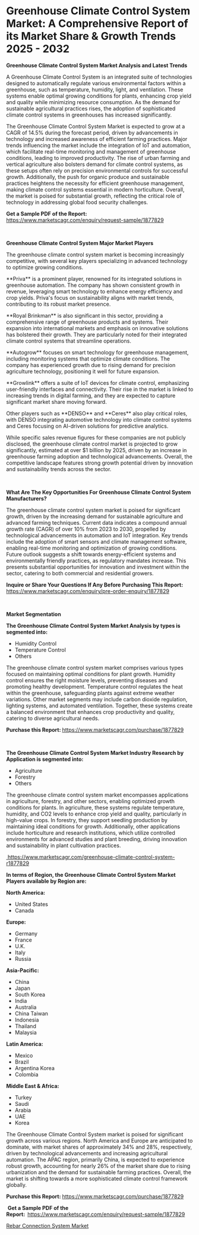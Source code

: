 <p><h1>Greenhouse Climate Control System Market: A Comprehensive Report of its Market Share & Growth Trends 2025 - 2032</h1></p><p><strong>Greenhouse Climate Control System Market Analysis and Latest Trends</strong></p>
<p><p>A Greenhouse Climate Control System is an integrated suite of technologies designed to automatically regulate various environmental factors within a greenhouse, such as temperature, humidity, light, and ventilation. These systems enable optimal growing conditions for plants, enhancing crop yield and quality while minimizing resource consumption. As the demand for sustainable agricultural practices rises, the adoption of sophisticated climate control systems in greenhouses has increased significantly.</p><p>The Greenhouse Climate Control System Market is expected to grow at a CAGR of 14.5% during the forecast period, driven by advancements in technology and increased awareness of efficient farming practices. Major trends influencing the market include the integration of IoT and automation, which facilitate real-time monitoring and management of greenhouse conditions, leading to improved productivity. The rise of urban farming and vertical agriculture also bolsters demand for climate control systems, as these setups often rely on precision environmental controls for successful growth. Additionally, the push for organic produce and sustainable practices heightens the necessity for efficient greenhouse management, making climate control systems essential in modern horticulture. Overall, the market is poised for substantial growth, reflecting the critical role of technology in addressing global food security challenges.</p></p>
<p><strong>Get a Sample PDF of the Report:&nbsp;</strong> <a href="https://www.marketscagr.com/enquiry/request-sample/1877829?utm_campaign=2041&utm_medium=2&utm_source=Github&utm_content=ia&utm_term=23022025&utm_id=greenhouse-climate-control-system">https://www.marketscagr.com/enquiry/request-sample/1877829</a></p>
<p>&nbsp;</p>
<p><strong>Greenhouse Climate Control System Major Market Players</strong></p>
<p><p>The greenhouse climate control system market is becoming increasingly competitive, with several key players specializing in advanced technology to optimize growing conditions. </p><p>**Priva** is a prominent player, renowned for its integrated solutions in greenhouse automation. The company has shown consistent growth in revenue, leveraging smart technology to enhance energy efficiency and crop yields. Priva's focus on sustainability aligns with market trends, contributing to its robust market presence.</p><p>**Royal Brinkman** is also significant in this sector, providing a comprehensive range of greenhouse products and systems. Their expansion into international markets and emphasis on innovative solutions has bolstered their growth. They are particularly noted for their integrated climate control systems that streamline operations.</p><p>**Autogrow** focuses on smart technology for greenhouse management, including monitoring systems that optimize climate conditions. The company has experienced growth due to rising demand for precision agriculture technology, positioning it well for future expansion.</p><p>**Growlink** offers a suite of IoT devices for climate control, emphasizing user-friendly interfaces and connectivity. Their rise in the market is linked to increasing trends in digital farming, and they are expected to capture significant market share moving forward.</p><p>Other players such as **DENSO** and **Ceres** also play critical roles, with DENSO integrating automotive technology into climate control systems and Ceres focusing on AI-driven solutions for predictive analytics.</p><p>While specific sales revenue figures for these companies are not publicly disclosed, the greenhouse climate control market is projected to grow significantly, estimated at over $1 billion by 2025, driven by an increase in greenhouse farming adoption and technological advancements. Overall, the competitive landscape features strong growth potential driven by innovation and sustainability trends across the sector.</p></p>
<p>&nbsp;</p>
<p><strong>What Are The Key Opportunities For Greenhouse Climate Control System Manufacturers?</strong></p>
<p><p>The greenhouse climate control system market is poised for significant growth, driven by the increasing demand for sustainable agriculture and advanced farming techniques. Current data indicates a compound annual growth rate (CAGR) of over 10% from 2023 to 2030, propelled by technological advancements in automation and IoT integration. Key trends include the adoption of smart sensors and climate management software, enabling real-time monitoring and optimization of growing conditions. Future outlook suggests a shift towards energy-efficient systems and environmentally friendly practices, as regulatory mandates increase. This presents substantial opportunities for innovation and investment within the sector, catering to both commercial and residential growers.</p></p>
<p><strong>Inquire or Share Your Questions If Any Before Purchasing This Report:</strong> <a href="https://www.marketscagr.com/enquiry/pre-order-enquiry/1877829?utm_campaign=2041&utm_medium=2&utm_source=Github&utm_content=ia&utm_term=23022025&utm_id=greenhouse-climate-control-system">https://www.marketscagr.com/enquiry/pre-order-enquiry/1877829</a></p>
<p>&nbsp;</p>
<p><strong>Market Segmentation</strong></p>
<p><strong>The Greenhouse Climate Control System Market Analysis by types is segmented into:</strong></p>
<p><ul><li>Humidity Control</li><li>Temperature Control</li><li>Others</li></ul></p>
<p><p>The greenhouse climate control system market comprises various types focused on maintaining optimal conditions for plant growth. Humidity control ensures the right moisture levels, preventing diseases and promoting healthy development. Temperature control regulates the heat within the greenhouse, safeguarding plants against extreme weather variations. Other market segments may include carbon dioxide regulation, lighting systems, and automated ventilation. Together, these systems create a balanced environment that enhances crop productivity and quality, catering to diverse agricultural needs.</p></p>
<p><strong>Purchase this Report:&nbsp;</strong><a href="https://www.marketscagr.com/purchase/1877829?utm_campaign=2041&utm_medium=2&utm_source=Github&utm_content=ia&utm_term=23022025&utm_id=greenhouse-climate-control-system">https://www.marketscagr.com/purchase/1877829</a></p>
<p>&nbsp;</p>
<p><strong>The Greenhouse Climate Control System Market Industry Research by Application is segmented into:</strong></p>
<p><ul><li>Agriculture</li><li>Forestry</li><li>Others</li></ul></p>
<p><p>The greenhouse climate control system market encompasses applications in agriculture, forestry, and other sectors, enabling optimized growth conditions for plants. In agriculture, these systems regulate temperature, humidity, and CO2 levels to enhance crop yield and quality, particularly in high-value crops. In forestry, they support seedling production by maintaining ideal conditions for growth. Additionally, other applications include horticulture and research institutions, which utilize controlled environments for advanced studies and plant breeding, driving innovation and sustainability in plant cultivation practices.</p></p>
<p><a href="https://www.marketscagr.com/greenhouse-climate-control-system-r1877829?utm_campaign=2041&utm_medium=2&utm_source=Github&utm_content=ia&utm_term=23022025&utm_id=greenhouse-climate-control-system">&nbsp;https://www.marketscagr.com/greenhouse-climate-control-system-r1877829</a></p>
<p><strong>In terms of Region, the Greenhouse Climate Control System Market Players available by Region are:</strong></p>
<p>
    <p> <strong> North America: </strong>
        <ul>
            <li>United States</li>
            <li>Canada</li>
        </ul>
        </p> 
    <p> <strong> Europe: </strong>
        <ul>
            <li>Germany</li>
            <li>France</li>
            <li>U.K.</li>
            <li>Italy</li>
            <li>Russia</li>
        </ul>
        </p> 
    <p> <strong> Asia-Pacific: </strong>
        <ul>
            <li>China</li>
            <li>Japan</li>
            <li>South Korea</li>
            <li>India</li>
            <li>Australia</li>
            <li>China Taiwan</li>
            <li>Indonesia</li>
            <li>Thailand</li>
            <li>Malaysia</li>
        </ul>
        </p> 
    <p> <strong> Latin America: </strong>
        <ul>
            <li>Mexico</li>
            <li>Brazil</li>
            <li>Argentina Korea</li>
            <li>Colombia</li>
        </ul>
        </p> 
    <p> <strong> Middle East & Africa: </strong>
        <ul>
            <li>Turkey</li>
            <li>Saudi</li>
            <li>Arabia</li>
            <li>UAE</li>
            <li>Korea</li>
        </ul>
    </p>
    </p>
<p><p>The Greenhouse Climate Control System market is poised for significant growth across various regions. North America and Europe are anticipated to dominate, with market shares of approximately 34% and 28%, respectively, driven by technological advancements and increasing agricultural automation. The APAC region, primarily China, is expected to experience robust growth, accounting for nearly 26% of the market share due to rising urbanization and the demand for sustainable farming practices. Overall, the market is shifting towards a more sophisticated climate control framework globally.</p></p>
<p><strong>Purchase this Report: </strong><a href="https://www.marketscagr.com/purchase/1877829?utm_campaign=2041&utm_medium=2&utm_source=Github&utm_content=ia&utm_term=23022025&utm_id=greenhouse-climate-control-system">https://www.marketscagr.com/purchase/1877829</a></p>
<p>&nbsp;<strong>Get a Sample PDF of the Report:&nbsp;&nbsp;</strong><a href="https://www.marketscagr.com/enquiry/request-sample/1877829?utm_campaign=2041&utm_medium=2&utm_source=Github&utm_content=ia&utm_term=23022025&utm_id=greenhouse-climate-control-system">https://www.marketscagr.com/enquiry/request-sample/1877829</a></p>
<p><strong></strong></p>
<p><p><a href="https://github.com/JakirUddin651/Market-Research-Report-List-1/blob/main/rebar-connection-system-market.md?utm_campaign=2041&utm_medium=2&utm_source=Github&utm_content=ia&utm_term=23022025&utm_id=greenhouse-climate-control-system">Rebar Connection System Market</a></p></p>